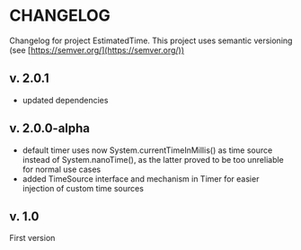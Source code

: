 # CHANGELOG

Changelog for project EstimatedTime. This project uses semantic versioning (see [https://semver.org/](https://semver.org/))

## v. 2.0.1

  * updated dependencies

## v. 2.0.0-alpha

  * default timer uses now System.currentTimeInMillis() as time source instead of System.nanoTime(), as the latter proved to be too unreliable for normal use cases
  * added TimeSource interface and mechanism in Timer for easier injection of custom time sources

## v. 1.0

First version